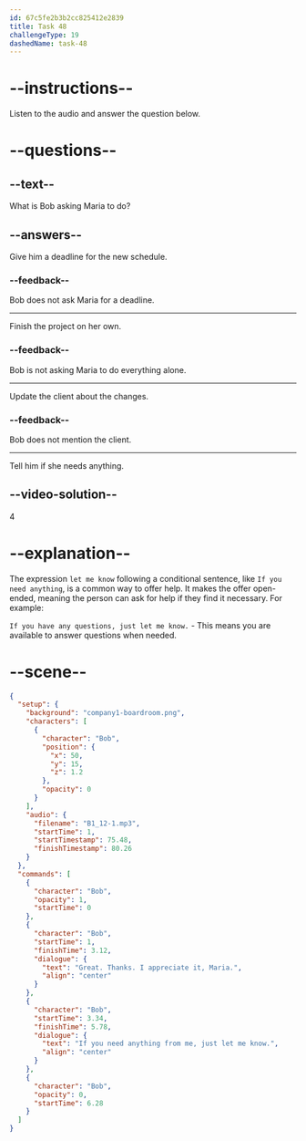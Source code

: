 ```yaml
---
id: 67c5fe2b3b2cc825412e2839
title: Task 48
challengeType: 19
dashedName: task-48
---
```


<!-- (Audio) Bob: Great. Thanks. I appreciate it, Maria. If you need anything from me, just let me know. -->

# --instructions--

Listen to the audio and answer the question below.

# --questions--

## --text--

What is Bob asking Maria to do?  

## --answers--

Give him a deadline for the new schedule.  

### --feedback--

Bob does not ask Maria for a deadline.  

---

Finish the project on her own.  

### --feedback--

Bob is not asking Maria to do everything alone.

---

Update the client about the changes.  

### --feedback--

Bob does not mention the client.

---

Tell him if she needs anything.  

## --video-solution--

4  

# --explanation--

The expression `let me know` following a conditional sentence, like `If you need anything`, is a common way to offer help. It makes the offer open-ended, meaning the person can ask for help if they find it necessary. For example:

`If you have any questions, just let me know.` - This means you are available to answer questions when needed.

# --scene--

```json
{
  "setup": {
    "background": "company1-boardroom.png",
    "characters": [
      {
        "character": "Bob",
        "position": {
          "x": 50,
          "y": 15,
          "z": 1.2
        },
        "opacity": 0
      }
    ],
    "audio": {
      "filename": "B1_12-1.mp3",
      "startTime": 1,
      "startTimestamp": 75.48,
      "finishTimestamp": 80.26
    }
  },
  "commands": [
    {
      "character": "Bob",
      "opacity": 1,
      "startTime": 0
    },
    {
      "character": "Bob",
      "startTime": 1,
      "finishTime": 3.12,
      "dialogue": {
        "text": "Great. Thanks. I appreciate it, Maria.",
        "align": "center"
      }
    },
    {
      "character": "Bob",
      "startTime": 3.34,
      "finishTime": 5.78,
      "dialogue": {
        "text": "If you need anything from me, just let me know.",
        "align": "center"
      }
    },
    {
      "character": "Bob",
      "opacity": 0,
      "startTime": 6.28
    }
  ]
}
```
